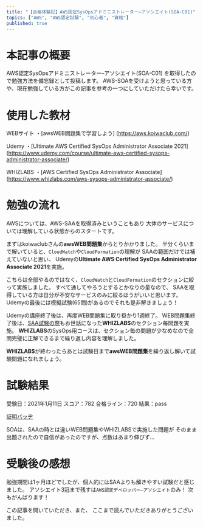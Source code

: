 ```yaml
---
title: "【合格体験記】AWS認定SysOpsアドミニストレーター–アソシエイト(SOA-C01)"
topics: ["AWS", "AWS認定試験", "初心者", "資格"]
published: true
---
```


# 本記事の概要

AWS認定SysOpsアドミニストレーター–アソシエイト(SOA-C01) を取得したので勉強方法を備忘録として投稿します。
AWS-SOAを受けようと思っている方や、現在勉強している方がこの記事を参考の一つにしていただけたら幸いです。

# 使用した教材

WEBサイト
・[awsWEB問題集で学習しよう] (<https://aws.koiwaclub.com/>)

Udemy
・[Ultimate AWS Certified SysOps Administrator Associate 2021] (<https://www.udemy.com/course/ultimate-aws-certified-sysops-administrator-associate/>)

WHIZLABS
・[AWS Certified SysOps Administrator Associate] (<https://www.whizlabs.com/aws-sysops-administrator-associate/>)

# 勉強の流れ

AWSについては、AWS-SAAを取得済みということもあり
大体のサービスについては理解している状態からのスタートです。

まずはkoiwaclubさんの**awsWEB問題集**からとりかかりました。
半分くらいまで解いていると、`CloudWatch`や`CloudFormation`の理解が
SAAの範囲だけでは補えていないと思い、
Udemyの**Ultimate AWS Certified SysOps Administrator Associate 2021**を実施。

こちらは全部やるのではなく、`CloudWatch`と`CloudFormation`のセクションに絞って実施しました。
すべて通してやろうとするとかなりの量なので、
SAAを取得している方は自分が不安なサービスのみに絞るほうがいいと思います。
Udemyの最後には模擬試験(65問)があるのでそれも是非解きましょう！

Udemyの講座終了後は、再度WEB問題集に取り掛かり1週終了。
WEB問題集終了後は、[SAA試験の際](2020-12-04_AWS_191dc5c77fbaf238ce28.md)もお世話になった**WHIZLABS**のセクション毎問題を実施。
**WHIZLABS**のSysOps用コースは、セクション毎の問題が少なめなので全問完璧に正解できるまで繰り返し内容を理解しました。

**WHIZLABS**が終わったらあとは試験日まで**awsWEB問題集**を繰り返し解いて試験問題になれましょう。

# 試験結果

受験日：2021年1月11日
スコア：782
合格ライン：720
結果：pass

[証明バッヂ](https://www.credly.com/badges/f9397112-e2f0-4bdd-940d-882c067076e1/public_url)

SOAは、SAAの時とは違いWEB問題集やWHIZLABSで実施した問題が
そのまま出題されたので自信があったのですが、点数はあまり伸びず...

# 受験後の感想

勉強期間は1ヶ月ほどでしたが、個人的にはSAAよりも解きやすい試験だと感じました。
アソシエイト3冠まで残すは`AWS認定デベロッパー–アソシエイト`のみ！
次もがんばります！

この記事を開いていただき、また、
ここまで読んでいただきありがとうございました。

